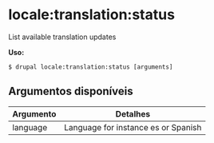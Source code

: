 # locale:translation:status
List available translation updates

**Uso:**
```
$ drupal locale:translation:status [arguments]
```

## Argumentos disponíveis
Argumento | Detalhes
---------|-------------
language | Language for instance es or Spanish
